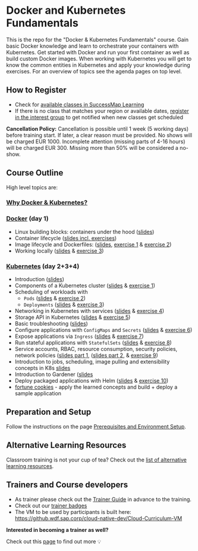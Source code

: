 # Docker and Kubernetes Fundamentals  

This is the repo for the "Docker & Kubernetes Fundamentals" course. Gain basic Docker knowledge and learn to orchestrate your containers with Kubernetes. Get started with Docker and run your first container as well as build custom Docker images. When working with Kubernetes you will get to know the common entities in Kubernetes and apply your knowledge during exercises.
For an overview of topics see the agenda pages on top level.

## How to Register

- Check for [available classes in SuccessMap Learning](https://performancemanager5.successfactors.eu/sf/learning?destUrl=https%3A%2F%2Fsap%2eplateau%2ecom%2Flearning%2Fuser%2Fdeeplink%5fredirect%2ejsp%3FlinkId%3DITEM%5fDETAILS%26componentID%3DDEV%5fCC%5fPA%5fKuber%5f1803%5fILT%26componentTypeID%3DCOURSE%26revisionDate%3D1521715320000%26fromSF%3DY&company=SAP)
- If there is no class that matches your region or available dates, [register in the interest group](https://fiorilaunchpad.sap.com/sites#my-events&/ig=10301003) to get notified when new classes get scheduled

**Cancellation Policy:**
Cancellation is possible until 1 week (5 working days) before training start. If later, a clear reason must be provided. No shows will be charged EUR 1000. Incomplete attention (missing parts of 4-16 hours) will be charged EUR 300. Missing more than 50% will be considered a no-show.

## Course Outline
High level topics are:

### [Why Docker & Kubernetes?](./00_why_docker_k8s.pptx)

### [Docker](./docker) (day 1)
- Linux building blocks: containers under the hood ([slides](./docker/01_Basics_of_containers.pptx))
- Container lifecycle ([slides incl. exercises](./docker/02_Container_Lifecycle.pptx))
- Image lifecycle and Dockerfiles: ([slides](./docker/03_Image_Lifecycle.pptx), [exercise 1](./docker/Exercise_1_Dockerfiles.md) & [exercise 2](./docker/Exercise_2_Multistage_Dockerfiles.md))
- Working locally ([slides](./docker/04_Working_locally.pptx) & [exercise 3](./docker/Exercise_3_Ports_Volumes.md))

### [Kubernetes](./kubernetes) (day 2+3+4)
- Introduction ([slides](./kubernetes/00_intro.pptx))
- Components of a Kubernetes cluster ([slides](./kubernetes/01_k8s_core_components.pptx) & [exercise 1](./kubernetes/exercise_01_kubectl_basics.md))
- Scheduling of workloads with
    - `Pods` ([slides](./kubernetes/02_pods.pptx) & [exercise 2](./kubernetes/exercise_02_create_pod.md))
    - `Deployments`  ([slides](./kubernetes/03_labels_and_deployments.pptx) & [exercise 3](./kubernetes/exercise_03_deployment.md))
- Networking in Kubernetes with services ([slides](./kubernetes/04_networking_services.pptx) & [exercise 4](./kubernetes/exercise_04_services.md))
- Storage API in Kubernetes ([slides](./kubernetes/05_persistence.pptx) & [exercise 5](./kubernetes/exercise_05_persistence.md))
- Basic troubleshooting ([slides](./kubernetes/06_troubleshooting.pptx))
- Configure applications with `ConfigMaps` and `Secrets` ([slides](./kubernetes/07_configmap_secrets.pptx) & [exercise 6](./kubernetes/exercise_06_configmaps_secrets.md))
- Expose applications via `Ingress` ([slides](./kubernetes/09_ingress.pptx) & [exercise 7](./kubernetes/exercise_07_ingress.md))
- Run stateful applications with `StatefulSets` ([slides](./kubernetes/10_statefulset.pptx) & [exercise 8](./kubernetes/exercise_08_statefulset.md))
- Service accounts, RBAC, resource consumption, security policies, network policies ([slides part 1](./kubernetes/11_1_accessControll_and_resourceConsumption.pptx), ([slides part 2](./kubernetes/11_2_security.pptx), & [exercise 9](./kubernetes/exercise_09_network_policy.md))
- Introduction to jobs, scheduling, image pulling and extensibility concepts in K8s [slides](./kubernetes/11_3_morePods_Sheduling.pptx)
- Introduction to Gardener ([slides](./kubernetes//11_4_Gardener.pptx)
- Deploy packaged applications with Helm ([slides](./kubernetes/12_helm.pptx) & [exercise 10](./kubernetes/exercise_10_helm_basics.md))
- [fortune cookies](./sample-app/README.md) - apply the learned concepts and build + deploy a sample application

## Preparation and Setup

Follow the instructions on the page [Prerequisites and Environment Setup](preparation.md).

## Alternative Learning Resources

Classroom training is not your cup of tea? Check out the [list of alternative learning resources](./alternative_learning_resources.md).

## Trainers and Course developers

* As trainer please check out the [Trainer Guide](./admin/trainer-guide.md) in advance to the training.
* Check out our [trainer badges](./admin/badges.md)
* The VM to be used by participants is built here: https://github.wdf.sap.corp/cloud-native-dev/Cloud-Curriculum-VM

**Interested in becoming a trainer as well?** 

Check out this [page](./admin/becoming_a_trainer.md) to find out more :bulb:
